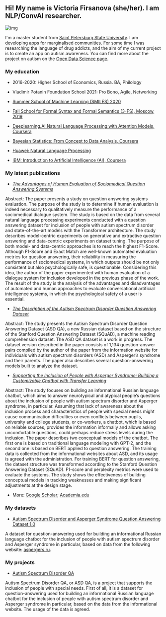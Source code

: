 ## Hi! My name  is Victoria Firsanova (she/her). I am NLP/ConvAI researcher.

![img](https://sun9-30.userapi.com/impg/JiIg8Lij3vcV5JyVKCChLTp1v_eprba3XHIISQ/EpWn_WLOeiM.jpg?size=2560x1920&quality=96&sign=10005abfb3d744997195b0d592890f6c&type=album)

I'm a master student from [Saint Petersburg State University](https://english.spbu.ru). I am developing apps for marginalised communities. For some time I was researching the language of drug addicts, and the aim of my current project is to create an app on autism awareness. You can find more about the project on autism on the [Open Data Science page](https://ods.ai/projects/asd_qa).

### My education

* 2016-2020: Higher School of Economics, Russia. BA, Philology

* Vladimir Potanin Foundation School 2021: Pro Bono, Agile, Networking
* [Summer School of Machine Learning (SMILES) 2020](https://smiles.skoltech.ru/school)
* [Fall School for Formal Syntax and Formal Semantics (3-FS), Moscow, 2019](https://hum.hse.ru/fml/school-call)

* [Deeplearning.AI Natural Language Processing with Attention Models, Coursera](https://www.coursera.org/account/accomplishments/verify/U7MVPZJ84MTP)
* [Bayesian Statistics: From Concept to Data Analysis, Coursera](https://www.coursera.org/account/accomplishments/verify/FBYTBSM8STM7)
* [Huawei: Natural Language Processing](https://stepik.org/cert/870541)
* [IBM: Introduction to Artificial Intelligence (AI), Coursera](https://www.coursera.org/account/accomplishments/verify/LD2E2Q4BCQDL)

### My latest publications

* *[The Advantages of Human Evaluation of Sociomedical Question Answering Systems](http://www.injoit.org/index.php/j1/article/view/1227)*

Abstract: The paper presents a study on question answering systems evaluation. The purpose of the study is to determine if human evaluation is indeed necessary to qualitatively measure the performance of a sociomedical dialogue system. The study is based on the data from several natural language processing experiments conducted with a question answering dataset for inclusion of people with autism spectrum disorder and state-of-the-art models with the Transformer architecture. The study describes model-centric experiments on generative and extractive question answering and data-centric experiments on dataset tuning. The purpose of both model- and data-centric approaches is to reach the highest F1-Score. Although F1-Score and Exact Match are well-known automated evaluation metrics for question answering, their reliability in measuring the performance of sociomedical systems, in which outputs should be not only consistent but also psychologically safe, is questionable. Considering this idea, the author of the paper experimented with human evaluation of a dialogue system for inclusion developed in the previous phase of the work. The result of the study is the analysis of the advantages and disadvantages of automated and human approaches to evaluate conversational artificial intelligence systems, in which the psychological safety of a user is essential.


* *[The Description of the Autism Spectrum Disorder Question Answering Dataset](http://www.dialog-21.ru/en/dialogue2021/results/dopmat/2021/students/)*

Abstract: The study presents the Autism Spectrum Disorder Question Answering Dataset (ASD QA), a new Russian dataset based on the structure of the Stanford Question Answering Dataset (SQuAD), a machine reading comprehension dataset. The ASD QA dataset is a work in progress. The dataset version described in the paper consists of 1,134 question-answer pairs compiled by the author of the paper from the information website for individuals with autism spectrum disorders (ASD) and Asperger’s syndrome and their parents. The paper also describes several question-answering models built to analyze the dataset.

* *[Supporting the Inclusion of People with Asperger Syndrome: Building a Customizable Chatbot with Transfer Learning](https://esignals.fi/research/en/2021/01/20/supporting-the-inclusion-of-people-with-asperger-syndrome-building-a-customizable-chatbot-with-transfer-learning/)*

Abstract: The study focuses on building an informational Russian language chatbot, which aims to answer neurotypical and atypical people’s questions about the inclusion of people with autism spectrum disorder and Asperger syndrome, in particular. Assuming that lack of awareness about the inclusion process and characteristics of people with special needs might cause communication difficulties or even conflicts between pupils, university and college students, or co-workers, a chatbot, which is based on reliable sources, provides the information informally and allows asking uncomfortable questions, could perhaps reduce stress levels during the inclusion. The paper describes two conceptual models of the chatbot. The first one is based on traditional language modeling with GPT-2, and the second one is based on BERT applied to question answering. The training data is collected from the informational websites about ASD, and its usage is agreed with the administration. For training BERT for question answering, the dataset structure was transformed according to the Stanford Question Answering Dataset (SQuAD). F1-score and perplexity metrics were used to evaluate the systems. The study shows the effectiveness of building conceptual models in tracking weaknesses and making significant adjustments at the design stage.

* More: [Google Scholar](https://scholar.google.com/citations?user=SJ0a5oAAAAAJ&hl=de&oi=ao); [Academia.edu](https://spbu.academia.edu/VictoriaFirsanova)

### My datasets

* [Autism Spectrum Disorder and Asperger Syndrome Question Answering Dataset 1.0](https://figshare.com/articles/dataset/Autism_Spectrum_Disorder_and_Asperger_Syndrome_Question_Answering_Dataset_1_0/13295831)

A dataset for question-answering used for building an informational Russian language chatbot for the inclusion of people with autism spectrum disorder and Asperger syndrome in particular, based on data from the following website: [aspergers.ru](https://aspergers.ru).


### My projects

* [Autism Spectrum Disorder QA](https://ods.ai/projects/asd_qa)

Autism Spectrum Disorder QA, or ASD QA, is a project that supports the inclusion of people with special needs. First of all, it is a dataset for question-answering used for building an informational Russian language chatbot for the inclusion of people with autism spectrum disorder and Asperger syndrome in particular, based on the data from the informational website. The usage of the data is agreed.
